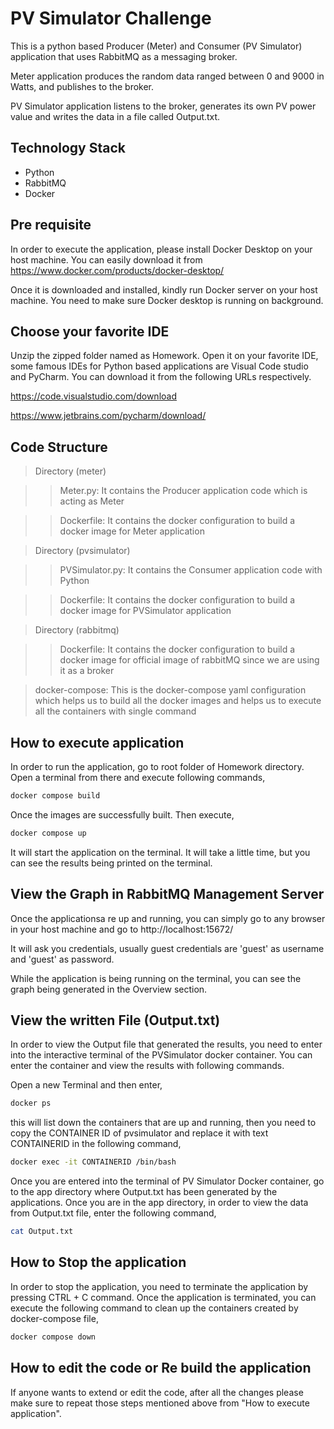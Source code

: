 # PV Simulator Challenge

This is a python based Producer (Meter) and Consumer (PV Simulator) application that uses RabbitMQ as a messaging broker. 

Meter application produces the random data ranged between 0 and 9000 in Watts, and publishes to the broker.

PV Simulator application listens to the broker, generates its own PV power value and writes the data in a file called Output.txt.

## Technology Stack

- Python
- RabbitMQ
- Docker

## Pre requisite

In order to execute the application, please install Docker Desktop on your host machine.
You can easily download it from https://www.docker.com/products/docker-desktop/

Once it is downloaded and installed, kindly run Docker server on your host machine. You need to make sure Docker desktop
is running on background.

## Choose your favorite IDE

Unzip the zipped folder named as Homework. Open it on your favorite IDE, some famous IDEs for Python based
applications are Visual Code studio and PyCharm. You can download it from the following URLs respectively.

https://code.visualstudio.com/download

https://www.jetbrains.com/pycharm/download/

## Code Structure
>Directory (meter)

>>Meter.py: It contains the Producer application code which is acting as Meter

>>Dockerfile: It contains the docker configuration to build a docker image for Meter application

>Directory (pvsimulator)

>>PVSimulator.py: It contains the Consumer application code with Python

>>Dockerfile: It contains the docker configuration to build a docker image for PVSimulator application

>Directory (rabbitmq)

>>Dockerfile: It contains the docker configuration to build a docker image for official image of rabbitMQ since we are using it as a broker

>docker-compose: This is the docker-compose yaml configuration which helps us to build all the docker images and helps us to execute all the containers with single command


## How to execute application

In order to run the application, go to root folder of Homework directory. Open a terminal from there and execute following commands,

```bash
docker compose build
```

Once the images are successfully built. Then execute,

```bash
docker compose up
```

It will start the application on the terminal. It will take a little time, but you can see the results being printed on the terminal.

## View the Graph in RabbitMQ Management Server

Once the applicationsa re up and running, you can simply go to any browser in your host machine and go to http://localhost:15672/

It will ask you credentials, usually guest credentials are 'guest' as username and 'guest' as password.

While the application is being running on the terminal, you can see the graph being generated in the Overview section.

## View the written File (Output.txt)

In order to view the Output file that generated the results, you need to enter into the interactive terminal of the PVSimulator docker container. You can enter the container and view the results with following commands.

Open a new Terminal and then enter,

```bash
docker ps
```

this will list down the containers that are up and running, then you need to copy the CONTAINER ID of pvsimulator and replace it with text CONTAINERID in the following command,

```bash
docker exec -it CONTAINERID /bin/bash 
```
Once you are entered into the terminal of PV Simulator Docker container, go to the app directory where Output.txt has been generated by the applications. Once you are in the app directory, in order to view the data from Output.txt file, enter the following command,

```bash
cat Output.txt
```

## How to Stop the application

In order to stop the application, you need to terminate the application by pressing CTRL + C command. Once the application is terminated, you can execute the following command to clean up the containers created by docker-compose file,

```bash
docker compose down
```

## How to edit the code or Re build the application

If anyone wants to extend or edit the code, after all the changes please make sure to repeat those steps mentioned above from "How to execute application".
